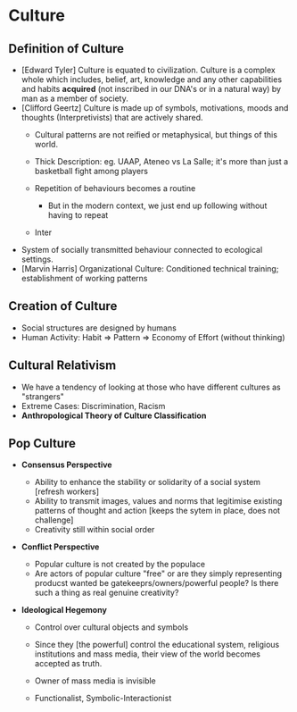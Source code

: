 # Culture

## Definition of Culture
* [Edward Tyler] Culture is equated to civilization. Culture is a complex whole which includes, belief, art, knowledge and any other capabilities and habits **acquired** (not inscribed in our DNA's or in a natural way) by man as a member of society.
* [Clifford Geertz] Culture is made up of symbols, motivations, moods and thoughts (Interpretivists) that are actively shared.
  * Cultural patterns are not reified or metaphysical, but things of this world.
  * Thick Description: eg. UAAP, Ateneo vs La Salle; it's more than just a basketball fight among players
  * Repetition of behaviours becomes a routine
    * But in the modern context, we just end up following without having to repeat

  * Inter
* System of socially transmitted behaviour connected to ecological settings. 
* [Marvin Harris] Organizational Culture: Conditioned technical training; establishment of working patterns

## Creation of Culture
* Social structures are designed by humans
* Human Activity: Habit => Pattern => Economy of Effort (without thinking)

## Cultural Relativism
* We have a tendency of looking at those who have different cultures as "strangers"
* Extreme Cases: Discrimination, Racism
* **Anthropological Theory of Culture Classification**

## Pop Culture
* **Consensus Perspective**
  * Ability to enhance the stability or solidarity of a social system [refresh workers]
  * Ability to transmit images, values and norms that legitimise existing patterns of thought and action [keeps the sytem in place, does not challenge]
  * Creativity still within social order
* **Conflict Perspective**
  * Popular culture is not created by the populace
  * Are actors of popular culture "free" or are they simply representing producst wanted be gatekeeprs/owners/powerful people? Is there such a thing as real genuine creativity?

* **Ideological Hegemony**
  * Control over cultural objects and symbols
  * Since they [the powerful] control the educational system, religious institutions and mass media, their view of the world becomes accepted as truth.
  * Owner of mass media is invisible

  * Functionalist, Symbolic-Interactionist
  